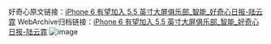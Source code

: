 好奇心原文链接：[iPhone 6 有望加入 5.5 英寸大屏俱乐部_智能_好奇心日报-陆云霏](https://www.qdaily.com/articles/1252.html)
WebArchive归档链接：[iPhone 6 有望加入 5.5 英寸大屏俱乐部_智能_好奇心日报-陆云霏](http://web.archive.org/web/20190623145728/https://www.qdaily.com/articles/1252.html)
![image](http://ww3.sinaimg.cn/large/007d5XDply1g3v4b8l4tqj30u02ne1kx)